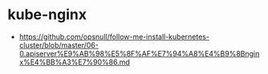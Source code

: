 # kube-nginx

* https://github.com/opsnull/follow-me-install-kubernetes-cluster/blob/master/06-0.apiserver%E9%AB%98%E5%8F%AF%E7%94%A8%E4%B9%8Bnginx%E4%BB%A3%E7%90%86.md
